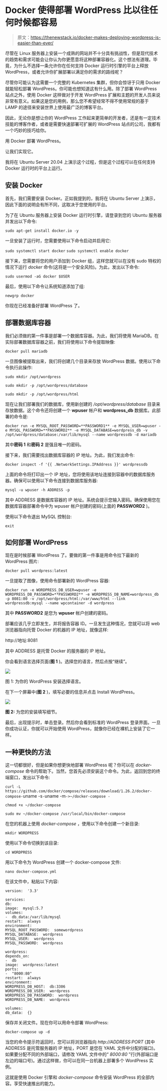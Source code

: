 # Docker 使得部署 WordPress 比以往任何时候都容易

> 原文：<https://thenewstack.io/docker-makes-deploying-wordpress-is-easier-than-ever/>

尽管在 Linux 服务器上安装一个成熟的网站并不十分具有挑战性，但是现代技术的趋势和需求可能会让你认为你更愿意将这种部署容器化。这个想法有道理。毕竟，为什么不选择一条允许你在任何支持 Docker 运行时引擎的平台上释放 WordPress，或者允许你扩展部署以满足你的需求的路线呢？

尽管你可能认为这需要一个完整的 Kubernetes 集群，但你会惊讶于只用 Docker 就能轻松部署 WordPress。你可能也想知道这有什么用。除了部署 WordPress 站点之外，使用 Docker 这样做对于开发 WordPress 扩展和主题的开发人员来说非常有意义。如果这是您的用例，那么您不希望经常不得不使用常规的基于 LAMP 的途径来安装世界上使用最广泛的博客平台。

因此，无论你是想让你的 WordPress 工作起来更简单的开发者，还是有一定技术技能的博客作者，或者是需要快速部署可扩展的 WordPress 站点的公司，我都有一个巧妙的技巧给你。

用 Docker 部署 WordPress。

让我们实现它。

我将在 Ubuntu Server 20.04 上演示这个过程，但是这个过程可以在任何支持 Docker 运行时的平台上运行。

## 安装 Docker

首先，我们需要安装 Docker。正如我提到的，我将在 Ubuntu Server 上演示，因此下面的说明会有所不同，这取决于您使用的平台。

为了在 Ubuntu 服务器上安装 Docker 运行时引擎，请登录到您的 Ubuntu 服务器并发出以下命令:

`sudo apt-get install docker.io -y`

一旦安装了运行时，您需要使用以下命令启动并启用它:

`sudo systemctl start docker` `sudo systemctl enable docker`

接下来，您需要将您的用户添加到 Docker 组，这样您就可以在没有 sudo 特权的情况下运行 *docker* 命令(这将是一个安全风险)。为此，发出以下命令:

`sudo usermod -aG docker $USER`

最后，使用以下命令让系统知道添加了组:

`newgrp docker`

你现在已经准备好部署 WordPress 了。

## 部署数据库容器

我们必须做的第一件事是部署一个数据库容器。为此，我们将使用 MariaDB。在实际部署数据库容器之前，我们将使用以下命令提取映像:

`docker pull mariadb`

一旦图像被提取出来，我们将创建几个目录来存放 WordPress 数据。使用以下命令执行此操作:

`sudo mkdir /opt/wordpress`

`sudo mkdir -p /opt/wordpress/database`

`sudo mkdir -p /opt/wordpress/html`

现在让我们部署我们的数据库，使用新创建的 */opt/wordpress/database* 目录来存放数据。这个命令还将创建一个 **wpuser** 帐户和 **wordpress_db** 数据库。此部署的命令是:

`docker run -e MYSQL_ROOT_PASSWORD=**PASSWORD1** -e MYSQL_USER=wpuser -e MYSQL_PASSWORD=**PASSWORD2** -e MYSQL_DATABASE=wordpress_db -v /opt/wordpress/database:/var/lib/mysql --name wordpressdb -d mariadb`

其中**密码 1** 和**密码 2** 是强且唯一的密码。

接下来，我们需要找出数据库容器的 IP 地址。为此，我们发出命令:

`docker inspect -f '{{ .NetworkSettings.IPAddress }}' wordpressdb`

上面的命令将打印出一个 IP 地址，您将使用该地址连接到容器中的数据库服务器。确保可以使用以下命令连接到数据库服务器:

`mysql -u wpuser -h ADDRESS -p`

其中 ADDRESS 是数据库容器的 IP 地址。系统会提示您输入密码。确保使用您在数据库容器部署命令中为 wpuser 帐户创建的密码(上面的 **PASSWORD2** )。

使用以下命令退出 MySQL 控制台:

`exit`

## 如何部署 WordPress

现在是时候部署 WordPress 了。要做的第一件事是用命令拉下最新的 WordPress 图片:

`docker pull wordpress:latest`

一旦提取了图像，使用命令部署新的 WordPress 容器:

`docker run -e WORDPRESS_DB_USER=wpuser -e WORDPRESS_DB_PASSWORD=**PASSWORD2** -e WORDPRESS_DB_NAME=wordpress_db -p 8081:80 -v /opt/wordpress/html:/var/www/html --link wordpressdb:mysql --name wpcontainer -d wordpress`

其中 **PASSWORD2** 是您为 **wpuser** 帐户创建的密码。

部署应该几乎立即发生，并将报告容器 ID。一旦发生这种情况，您就可以将 web 浏览器指向托管 Docker 的机器的 IP 地址，就像这样:

http://地址:8081

其中 ADDRESS 是托管 Docker 的服务器的 IP 地址。

你会看到语言选择页面(**图 1** )。选择您的语言，然后点按“继续”。

![](img/548b159bde11c3542cf08b904ed0a6d5.png)

图 1: 为你的 WordPress 安装选择语言。

在下一个屏幕中(**图 2** )，填写必要的信息并点击 Install WordPress。

![](img/4995bb845d3f8af1704f8d919b5b5716.png)

**图 2:** 为您的安装填写细节。

最后，出现提示时，单击登录。然后你会看到标准的 WordPress 登录界面。一旦你成功认证，你就可以开始使用 WordPress，就像你已经在裸机上安装了它一样。

## 一种更快的方法

这一切都很好，但是如果你想更快地部署 WordPress 呢？你可以在 *docker-compose* 命令的帮助下。当然，您首先必须安装这个命令。为此，返回到您的终端窗口，发出以下命令:

`curl -L https://github.com/docker/compose/releases/download/1.26.2/docker-compose-`uname -s`-`uname -m`->~/docker-compose
-`

`chmod +x ~/docker-compose` 

`sudo mv ~/docker-compose /usr/local/bin/docker-compose`

在您的机器上使用 *docker-compose* ，使用以下命令创建一个新目录:

`mkdir WORDPRESS`

使用以下命令切换到该目录:

`cd WORDPRESS`

用以下命令为 WordPress 创建一个 docker-compose 文件:

`nano docker-compose.yml`

在该文件中，粘贴以下内容:

```
version:  '3.3'

services:
db:
image:  mysql:5.7
volumes:
-  db_data:/var/lib/mysql
restart:  always
environment:
MYSQL_ROOT_PASSWORD:  somewordpress
MYSQL_DATABASE:  wordpress
MYSQL_USER:  wordpress
MYSQL_PASSWORD:  wordpress

wordpress:
depends_on:
-  db
image:  wordpress:latest
ports:
-  "8000:80"
restart:  always
environment:
WORDPRESS_DB_HOST:  db:3306
WORDPRESS_DB_USER:  wordpress
WORDPRESS_DB_PASSWORD:  wordpress
WORDPRESS_DB_NAME:  wordpress

volumes:
db_data:  {}

```

保存并关闭文件。现在你可以用命令部署 WordPress:

`docker-compose up -d`

当您的命令提示符返回时，您可以将浏览器指向 *http://ADDRESS:PORT* (其中 ADDRESS 是托管服务器的 IP 地址，PORT 是您在 YAML 文件中分配的端口)。如果要分配不同的外部端口，请修改 YAML 文件中的“ *8000:80* ”行(外部端口是左边的端口号)。通过这样做，你可以在同一台机器上部署多个 WordPress 实例。

这就是使用 Docker 引擎和 *docker-compose* 命令安装 WordPress 的全部内容。享受快速推出的能力。

<svg xmlns:xlink="http://www.w3.org/1999/xlink" viewBox="0 0 68 31" version="1.1"><title>Group</title> <desc>Created with Sketch.</desc></svg>